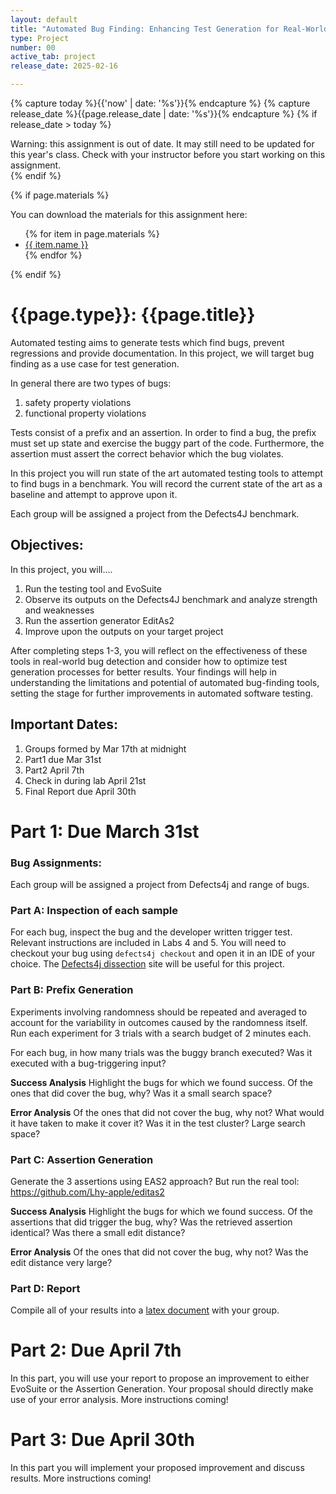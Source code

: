 ```yaml
---
layout: default
title: "Automated Bug Finding: Enhancing Test Generation for Real-World Java Bugs"
type: Project
number: 00
active_tab: project
release_date: 2025-02-16

---
```


<!-- Check whether the assignment is ready to release -->
{% capture today %}{{'now' | date: '%s'}}{% endcapture %}
{% capture release_date %}{{page.release_date | date: '%s'}}{% endcapture %}
{% if release_date > today %} 
<div class="alert alert-danger">
Warning: this assignment is out of date.  It may still need to be updated for this year's class.  Check with your instructor before you start working on this assignment.
</div>
{% endif %}
<!-- End of check whether the assignment is up to date -->


<!-- Check whether the assignment is up to date -->
<!--{% capture this_year %}{{'now' | date: '%Y'}}{% endcapture %}
{% capture due_year %}{{page.due_date | date: '%Y'}}{% endcapture %}
{% if this_year != due_year %} 
<div class="alert alert-danger">
Warning: this assignment is out of date.  It may still need to be updated for this year's class.  Check with your instructor before you start working on this assignment.
</div>
{% endif %}-->
<!-- End of check whether the assignment is up to date -->



{% if page.materials %}
<div class="alert alert-info">
You can download the materials for this assignment here:
<ul>
{% for item in page.materials %}
<li><a href="{{item.url}}">{{ item.name }}</a></li>
{% endfor %}
</ul>

</div>
{% endif %}



{{page.type}}: {{page.title}}
=============================================================

Automated testing aims to generate tests which find bugs, prevent regressions and provide documentation. In this project, we will target bug finding as a use case for test generation.

In general there are two types of bugs:
1. safety property violations
2. functional property violations

Tests consist of a prefix and an assertion. In order to find a bug, the prefix must set up state and exercise the buggy part of the code. Furthermore, the assertion must assert the correct behavior which the bug violates. 

In this project you will run state of the art automated testing tools to attempt to find bugs in a benchmark. You will record the current state of the art as a baseline and attempt to approve upon it. 

Each group will be assigned a project from the Defects4J benchmark.

## Objectives:

In this project, you will....

1. Run the testing tool and EvoSuite
2. Observe its outputs on the Defects4J benchmark and analyze strength and weaknesses
3. Run the assertion generator EditAs2
4. Improve upon the outputs on your target project

After completing steps 1-3, you will reflect on the effectiveness of these tools in real-world bug detection and consider how to optimize test generation processes for better results. Your findings will help in understanding the limitations and potential of automated bug-finding tools, setting the stage for further improvements in automated software testing.

## Important Dates:
1. Groups formed by Mar 17th at midnight
2. Part1 due Mar 31st
3. Part2 April 7th
4. Check in during lab April 21st
5. Final Report due April 30th

# Part 1: Due March 31st

### Bug Assignments:

Each group will be assigned a project from Defects4j and range of bugs. 

### Part A: Inspection of each sample 

For each bug, inspect the bug and the developer written trigger test. Relevant instructions are included in Labs 4 and 5. You will need to checkout your bug using `defects4j checkout` and open it in an IDE of your choice. The [Defects4j dissection](https://program-repair.org/defects4j-dissection/#!/) site will be useful for this project. 

### Part B: Prefix Generation

Experiments involving randomness should be repeated and averaged to account for the variability in outcomes caused by the randomness itself. Run each experiment for 3 trials with a search budget of 2 minutes each.

For each bug, in how many trials was the buggy branch executed? Was it executed with a bug-triggering input?

**Success Analysis**
Highlight the bugs for which we found success. Of the ones that did cover the bug, why? Was it a small search space?

**Error Analysis**
Of the ones that did not cover the bug, why not? What would it have taken to make it cover it? Was it in the test cluster? Large search space?

### Part C: Assertion Generation
Generate the 3 assertions using EAS2 approach? But run the real tool:
https://github.com/Lhy-apple/editas2

**Success Analysis**
Highlight the bugs for which we found success. Of the assertions that did trigger the bug, why? Was the retrieved assertion identical? Was there a small edit distance?

**Error Analysis**
Of the ones that did not cover the bug, why not? Was the edit distance very large?

### Part D: Report
Compile all of your results into a [latex document](https://www.overleaf.com/read/skgqsjtdprhz#2b546f) with your group. 


# Part 2: Due April 7th

In this part, you will use your report to propose an improvement to either EvoSuite or the Assertion Generation. Your proposal should directly make use of your error analysis. More instructions coming!

# Part 3: Due April 30th

In this part you will implement your proposed improvement and discuss results. More instructions coming!
